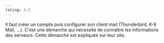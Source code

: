 ```yaml
---
rating: 4.5
---
```


Il faut créer un compte puis configurer son client mail (Thunderbird, K-9 Mail, ...). C'est une démarche qui nécessite de connaître les informations des serveurs. Cette démarche est expliquée sur leur site.
